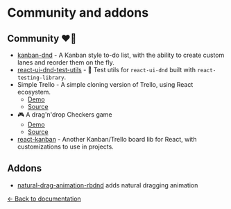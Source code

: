 # Community and addons

## Community ❤️👋

- [kanban-dnd](https://kanban-dnd.glitch.me) - A Kanban style to-do list, with the ability to create custom lanes and reorder them on the fly.
- [react-ui-dnd-test-utils](https://github.com/colinrcummings/react-ui-dnd-test-utils) - 🧤 Test utils for `react-ui-dnd` built with `react-testing-library`.
- Simple Trello - A simple cloning version of Trello, using React ecosystem.
  - [Demo](https://simple-trello.netlify.app/)
  - [Source](https://github.com/ng-hai/simple-trello)
- 🎮 A drag'n'drop Checkers game
  - [Demo](https://checkers-game.netlify.app/)
  - [Source](https://github.com/emanuellarini/checkers)
- [react-kanban](https://github.com/lourenci/react-kanban) - Another Kanban/Trello board lib for React, with customizations to use in projects.

## Addons

- [natural-drag-animation-rbdnd](https://github.com/rokborf/natural-drag-animation-rbdnd) adds natural dragging animation

[← Back to documentation](/README.md#documentation-)
